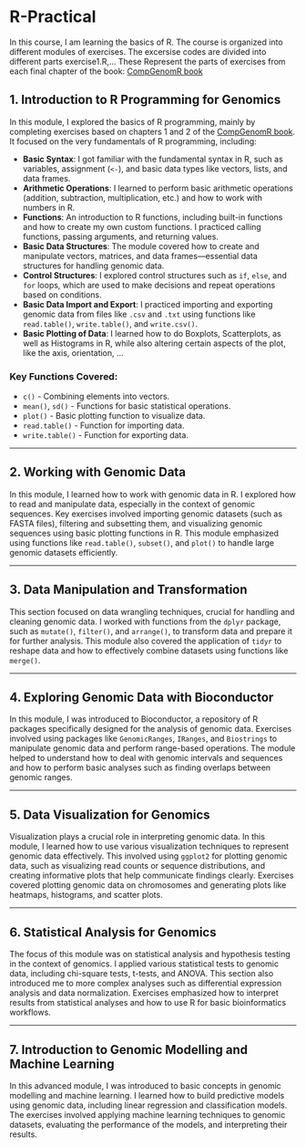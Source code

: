 # R-Practical

In this course, I am learning the basics of R. The course is organized into different modules of exercises.
The excersise codes are divided into different parts exercise1.R,...
These Represent the parts of exercises from each final chapter of the book: [CompGenomR book](https://compgenomr.github.io/book/exercises.html)

## 1. Introduction to R Programming for Genomics

In this module, I explored the basics of R programming, mainly by completing exercises based on chapters 1 and 2 of the [CompGenomR book](https://compgenomr.github.io/book/exercises.html). It focused on the very fundamentals of R programming, including:

- **Basic Syntax**: I got familiar with the fundamental syntax in R, such as variables, assignment (`<-`), and basic data types like vectors, lists, and data frames.
- **Arithmetic Operations**: I learned to perform basic arithmetic operations (addition, subtraction, multiplication, etc.) and how to work with numbers in R.
- **Functions**: An introduction to R functions, including built-in functions and how to create my own custom functions. I practiced calling functions, passing arguments, and returning values.
- **Basic Data Structures**: The module covered how to create and manipulate vectors, matrices, and data frames—essential data structures for handling genomic data.
- **Control Structures**: I explored control structures such as `if`, `else`, and `for` loops, which are used to make decisions and repeat operations based on conditions.
- **Basic Data Import and Export**: I practiced importing and exporting genomic data from files like `.csv` and `.txt` using functions like `read.table()`, `write.table()`, and `write.csv()`.
- **Basic Plotting of Data**: I learned how to do Boxplots, Scatterplots, as well as Histograms in R, while also altering certain aspects of the plot, like the axis, orientation, ...

### Key Functions Covered:
- `c()` - Combining elements into vectors.
- `mean()`, `sd()` - Functions for basic statistical operations.
- `plot()` - Basic plotting function to visualize data.
- `read.table()` - Function for importing data.
- `write.table()` - Function for exporting data.

---

## 2. Working with Genomic Data

In this module, I learned how to work with genomic data in R. I explored how to read and manipulate data, especially in the context of genomic sequences. Key exercises involved importing genomic datasets (such as FASTA files), filtering and subsetting them, and visualizing genomic sequences using basic plotting functions in R. This module emphasized using functions like `read.table()`, `subset()`, and `plot()` to handle large genomic datasets efficiently.

---

## 3. Data Manipulation and Transformation

This section focused on data wrangling techniques, crucial for handling and cleaning genomic data. I worked with functions from the `dplyr` package, such as `mutate()`, `filter()`, and `arrange()`, to transform data and prepare it for further analysis. This module also covered the application of `tidyr` to reshape data and how to effectively combine datasets using functions like `merge()`.

---

## 4. Exploring Genomic Data with Bioconductor

In this module, I was introduced to Bioconductor, a repository of R packages specifically designed for the analysis of genomic data. Exercises involved using packages like `GenomicRanges`, `IRanges`, and `Biostrings` to manipulate genomic data and perform range-based operations. The module helped to understand how to deal with genomic intervals and sequences and how to perform basic analyses such as finding overlaps between genomic ranges.

---

## 5. Data Visualization for Genomics

Visualization plays a crucial role in interpreting genomic data. In this module, I learned how to use various visualization techniques to represent genomic data effectively. This involved using `ggplot2` for plotting genomic data, such as visualizing read counts or sequence distributions, and creating informative plots that help communicate findings clearly. Exercises covered plotting genomic data on chromosomes and generating plots like heatmaps, histograms, and scatter plots.

---

## 6. Statistical Analysis for Genomics

The focus of this module was on statistical analysis and hypothesis testing in the context of genomics. I applied various statistical tests to genomic data, including chi-square tests, t-tests, and ANOVA. This section also introduced me to more complex analyses such as differential expression analysis and data normalization. Exercises emphasized how to interpret results from statistical analyses and how to use R for basic bioinformatics workflows.

---

## 7. Introduction to Genomic Modelling and Machine Learning

In this advanced module, I was introduced to basic concepts in genomic modelling and machine learning. I learned how to build predictive models using genomic data, including linear regression and classification models. The exercises involved applying machine learning techniques to genomic datasets, evaluating the performance of the models, and interpreting their results.

